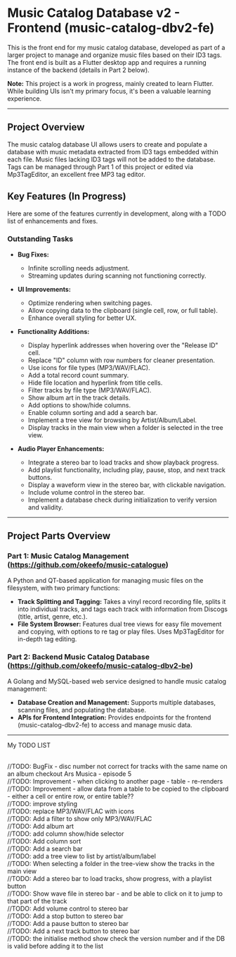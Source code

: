 # Music Catalog Database v2 - Frontend (music-catalog-dbv2-fe)

This is the front end for my music catalog database, developed as part of a larger project to manage and organize music files based on their ID3 tags. The front end is built as a Flutter desktop app and requires a running instance of the backend (details in Part 2 below).

**Note:** This project is a work in progress, mainly created to learn Flutter. While building UIs isn't my primary focus, it's been a valuable learning experience.

---

## Project Overview

The music catalog database UI allows users to create and populate a database with music metadata extracted from ID3 tags embedded within each file. Music files lacking ID3 tags will not be added to the database. Tags can be managed through Part 1 of this project or edited via Mp3TagEditor, an excellent free MP3 tag editor.

## Key Features (In Progress)

Here are some of the features currently in development, along with a TODO list of enhancements and fixes.

### Outstanding Tasks
- **Bug Fixes:**
  - Infinite scrolling needs adjustment.
  - Streaming updates during scanning not functioning correctly.

- **UI Improvements:**
  - Optimize rendering when switching pages.
  - Allow copying data to the clipboard (single cell, row, or full table).
  - Enhance overall styling for better UX.

- **Functionality Additions:**
  - Display hyperlink addresses when hovering over the "Release ID" cell.
  - Replace "ID" column with row numbers for cleaner presentation.
  - Use icons for file types (MP3/WAV/FLAC).
  - Add a total record count summary.
  - Hide file location and hyperlink from title cells.
  - Filter tracks by file type (MP3/WAV/FLAC).
  - Show album art in the track details.
  - Add options to show/hide columns.
  - Enable column sorting and add a search bar.
  - Implement a tree view for browsing by Artist/Album/Label.
  - Display tracks in the main view when a folder is selected in the tree view.
  
- **Audio Player Enhancements:**
  - Integrate a stereo bar to load tracks and show playback progress.
  - Add playlist functionality, including play, pause, stop, and next track buttons.
  - Display a waveform view in the stereo bar, with clickable navigation.
  - Include volume control in the stereo bar.
  - Implement a database check during initialization to verify version and validity.

---

## Project Parts Overview

### Part 1: Music Catalog Management (https://github.com/okeefo/music-catalogue)

A Python and QT-based application for managing music files on the filesystem, with two primary functions:
- **Track Splitting and Tagging:** Takes a vinyl record recording file, splits it into individual tracks, and tags each track with information from Discogs (title, artist, genre, etc.).
- **File System Browser:** Features dual tree views for easy file movement and copying, with options to re tag or play files. Uses Mp3TagEditor for in-depth tag editing.

### Part 2: Backend Music Catalog Database (https://github.com/okeefo/music-catalog-dbv2-be)

A Golang and MySQL-based web service designed to handle music catalog management:
- **Database Creation and Management:** Supports multiple databases, scanning files, and populating the database.
- **APIs for Frontend Integration:** Provides endpoints for the frontend (music-catalog-dbv2-fe) to access and manage music data.

--- 


My TODO LIST

<br>//TODO: BugFix - disc number not correct for tracks with the same name on an album checkout Ars Musica - episode 5
<br>//TODO: Improvement - when clicking to another page - table - re-renders
<br>//TODO: Improvement - allow data from a table to be copied to the clipboard - either a cell or entire row, or entire table??
<br>//TODO: improve styling
<br>//TODO: replace MP3/WAV/FLAC with icons
<br>//TODO: Add a filter to show only MP3/WAV/FLAC
<br>//TODO: Add album art
<br>//TODO: add column show/hide selector
<br>//TODO: Add column sort
<br>//TODO: Add a search bar
<br>//TODO: add a tree view to list by artist/album/label
<br>//TODO: When selecting a folder in the tree-view show the tracks in the main view
<br>//TODO: Add a stereo bar to load tracks, show progress, with a playlist button
<br>//TODO: Show wave file in stereo bar - and be able to click on it to jump to that part of the track
<br>//TODO: Add volume control to stereo bar
<br>//TODO: Add a stop button to stereo bar
<br>//TODO: Add a pause button to stereo bar
<br>//TODO: Add a next track button to stereo bar
<br>//TODO: the initialise method show check the version number and if the DB is valid before adding it to the list



